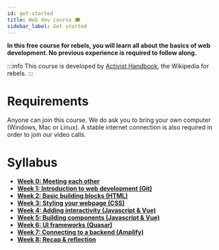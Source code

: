 ```yaml
---
id: get-started
title: Web dev course 🎓
sidebar_label: Get started
---
```


**In this free course for rebels, you will learn all about the basics of web development. No previous experience is required to follow along.**

:::info
This course is developed by [Activist Handbook](https://activisthandbook.org/), the Wikipedia for rebels.
:::

# Requirements

Anyone can join this course. We do ask you to bring your own computer (Windows, Mac or Linux). A stable internet connection is also required in order to join our video calls.

# Syllabus

-   [**Week 0: Meeting each other**](week-0)
-   [**Week 1: Introduction to web development (Git)**](week-1)
-   [**Week 2: Basic building blocks (HTML)**](week-2)
-   [**Week 3: Styling your webpage (CSS)**](week-3)
-   [**Week 4: Adding interactivity (Javascript & Vue)**](week-4)
-   [**Week 5: Building components (Javascript & Vue)**](week-5)
-   [**Week 6: UI frameworks (Quasar)**](week-6)
-   [**Week 7: Connecting to a backend (Amplify)**](week-7)
-   [**Week 8: Recap & reflection**](week-8)